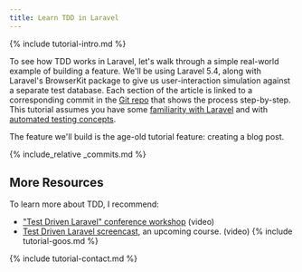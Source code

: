 ```yaml
---
title: Learn TDD in Laravel
---
```


{% include tutorial-intro.md %}

To see how TDD works in Laravel, let's walk through a simple real-world example of building a feature. We'll be using Laravel 5.4, along with Laravel's BrowserKit package to give us user-interaction simulation against a separate test database. Each section of the article is linked to a corresponding commit in the [Git repo](https://github.com/learn-tdd-in/laravel) that shows the process step-by-step. This tutorial assumes you have some [familiarity with Laravel](https://laravel.com/docs/5.4) and with [automated testing concepts](/learn-tdd/concepts).

The feature we'll build is the age-old tutorial feature: creating a blog post.

{% include_relative _commits.md %}

## More Resources

To learn more about TDD, I recommend:

* ["Test Driven Laravel" conference workshop](https://streamacon.com/video/laracon-us/adam-wathan-test-driven-laravel) (video)
* [Test Driven Laravel screencast](https://adamwathan.me/test-driven-laravel/), an upcoming course. (video)
{% include tutorial-goos.md %}

{% include tutorial-contact.md %}
